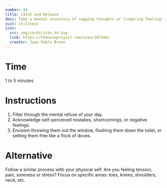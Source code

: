 ```yaml
---
number: 44
title: Catch and Release
desc: Take a mental inventory of nagging thoughts or lingering feelings. Acknowledge each without judgement, and then release and move on.
suit: stillness
icon:
  src: img/cards/icon_44.svg
  link: https://thenounproject.com/icon/107344/
  creator: Juan Pablo Bravo
---
```

# Time
1 to 5 minutes
# Instructions
1. Filter through the mental refuse of your day.
2. Acknowledge self-perceived mistakes, shortcomings, or negative feelings.
3. Envision throwing them out the window, flushing them down the toilet, or setting them free like a flock of doves. 

# Alternative
Follow a similar process with your physical self. Are you feeling tension, pain, soreness or stress? Focus on specific areas: toes, knees, shoulders, neck, etc.

